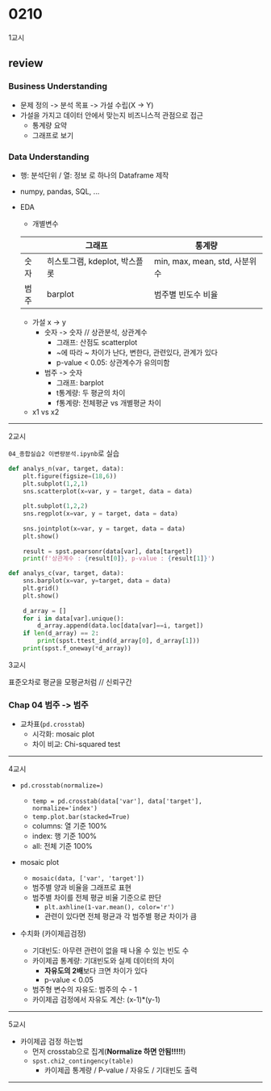 # 0210
1교시
## review

### Business Understanding
- 문제 정의 -> 분석 목표 -> 가설 수립(X -> Y)
- 가설을 가지고 데이터 안에서 맞는지 비즈니스적 관점으로 접근
    - 통계량 요약
    - 그래프로 보기

### Data Understanding
- 행: 분석단위 / 열: 정보 로 하나의 Dataframe 제작
- numpy, pandas, SQL, ...
- EDA
    - 개별변수 

    |  | 그래프 | 통계량 |
    |---|---|---|
    |숫자|히스토그램, kdeplot, 박스플롯|min, max, mean, std, 사분위수|
    |범주|barplot|범주별 빈도수 비율|

    - 가설 x -> y
        - 숫자 -> 숫자 // 상관분석, 상관계수
            - 그래프: 산점도 scatterplot
            - ~에 따라 ~ 차이가 난다, 변한다, 관련있다, 관계가 있다
            - p-value < 0.05: 상관계수가 유의미함
        - 범주 -> 숫자
            - 그래프: barplot
            - t통계량: 두 평균의 차이
            - f통계량: 전체평균 vs 개별평균 차이
    - x1 vs x2
---
2교시

``04_종합실습2 이변량분석.ipynb``로 실습

``` python
def analys_n(var, target, data):
    plt.figure(figsize=(18,6))
    plt.subplot(1,2,1)
    sns.scatterplot(x=var, y = target, data = data)
    
    plt.subplot(1,2,2)
    sns.regplot(x=var, y = target, data = data)
    
    sns.jointplot(x=var, y = target, data = data)
    plt.show()
    
    result = spst.pearsonr(data[var], data[target])
    print(f'상관계수 : {result[0]}, p-value : {result[1]}')
```
```python
def analys_c(var, target, data):
    sns.barplot(x=var, y=target, data = data)
    plt.grid()
    plt.show()
    
    d_array = []
    for i in data[var].unique():
        d_array.append(data.loc[data[var]==i, target])
    if len(d_array) == 2:
        print(spst.ttest_ind(d_array[0], d_array[1]))
    print(spst.f_oneway(*d_array))
```
3교시

표준오차로 평균을 모평균처럼 // 신뢰구간

### Chap 04 범주 -> 범주

- 교차표(``pd.crosstab``)
    - 시각화: mosaic plot
    - 차이 비교: Chi-squared test

---
4교시

- ``pd.crosstab(normalize=)``
    - ``temp = pd.crosstab(data['var'], data['target'], normalize='index')``
    - ``temp.plot.bar(stacked=True)``
    - columns: 열 기준 100%
    - index: 행 기준 100%
    - all: 전체 기준 100%
- mosaic plot
    - ``mosaic(data, ['var', 'target'])``
    - 범주별 양과 비율을 그래프로 표현
    - 범주별 차이를 전체 평균 비율 기준으로 판단
        - ``plt.axhline(1-var.mean(), color='r')``
        - 관련이 있다면 전체 평균과 각 범주별 평균 차이가 큼


- 수치화 (카이제곱검정)
    - 기대빈도: 아무련 관련이 없을 때 나올 수 있는 빈도 수
    - 카이제곱 통계량: 기대빈도와 실제 데이터의 차이
        - **자유도의 2배**보다 크면 차이가 있다
        - p-value < 0.05
    - 범주형 변수의 자유도: 범주의 수 - 1
    - 카이제곱 검정에서 자유도 계산: (x-1)*(y-1)
---
5교시

- 카이제곱 검정 하는법
    - 먼저 crosstab으로 집계(**Normalize 하면 안됨!!!!!**)
    - ``spst.chi2_contingency(table)``
        - 카이제곱 통계량 / P-value / 자유도 / 기대빈도 출력
    
---